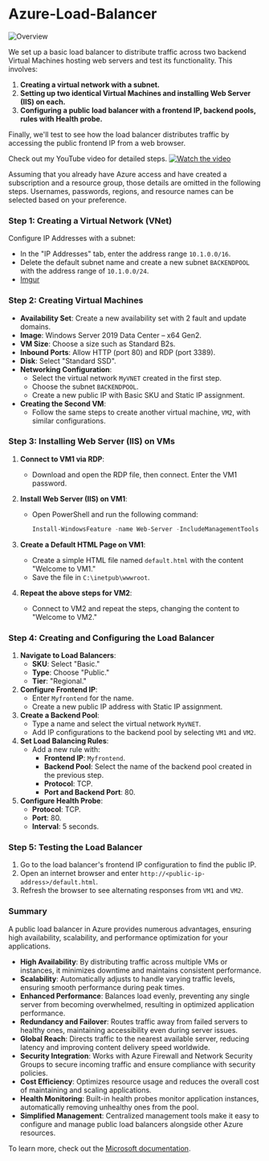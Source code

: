 # Azure-Load-Balancer
![Overview](https://i.imgur.com/wPOZXtx.jpg)

 We set up a basic load balancer to distribute traffic across two backend Virtual Machines hosting web servers and test its functionality. This involves:

1. **Creating a virtual network with a subnet.**
2. **Setting up two identical Virtual Machines and installing Web Server (IIS) on each.**
3. **Configuring a public load balancer with a frontend IP, backend pools, rules with Health probe.**

Finally, we'll test to see how the load balancer distributes traffic by accessing the public frontend IP from a web browser.

Check out my YouTube video for detailed steps.
[![Watch the video](https://img.youtube.com/vi/N-QBBm2R1zg/0.jpg)](https://youtu.be/N-QBBm2R1zg) 

Assuming that you already have Azure access and have created a subscription and a resource group, those details are omitted in the following steps. Usernames, passwords, regions, and resource names can be selected based on your preference.

### Step 1: Creating a Virtual Network (VNet)
Configure IP Addresses with a subnet:
- In the "IP Addresses" tab, enter the address range `10.1.0.0/16`.
- Delete the default subnet name and create a new subnet `BACKENDPOOL` with the address range of `10.1.0.0/24`.
- [Imgur](https://imgur.com/iAUqtmB.jpg)

### Step 2: Creating Virtual Machines
- **Availability Set**: Create a new availability set with 2 fault and update domains.
- **Image**: Windows Server 2019 Data Center – x64 Gen2.
- **VM Size**: Choose a size such as Standard B2s.
- **Inbound Ports**: Allow HTTP (port 80) and RDP (port 3389).
- **Disk**: Select "Standard SSD".
- **Networking Configuration**:
  - Select the virtual network `MyVNET` created in the first step.
  - Choose the subnet `BACKENDPOOL`.
  - Create a new public IP with Basic SKU and Static IP assignment.
- **Creating the Second VM**:
  - Follow the same steps to create another virtual machine, `VM2`, with similar configurations.

### Step 3: Installing Web Server (IIS) on VMs
1. **Connect to VM1 via RDP**:
   - Download and open the RDP file, then connect. Enter the VM1 password.
2. **Install Web Server (IIS) on VM1**:
   - Open PowerShell and run the following command:
     ```powershell
     Install-WindowsFeature -name Web-Server -IncludeManagementTools
     ```
3. **Create a Default HTML Page on VM1**:
   - Create a simple HTML file named `default.html` with the content "Welcome to VM1."
   - Save the file in `C:\inetpub\wwwroot`.

4. **Repeat the above steps for VM2**:
   - Connect to VM2 and repeat the steps, changing the content to "Welcome to VM2."

### Step 4: Creating and Configuring the Load Balancer
1. **Navigate to Load Balancers**:
   - **SKU**: Select "Basic."
   - **Type**: Choose "Public."
   - **Tier**: "Regional."
2. **Configure Frontend IP**:
   - Enter `Myfrontend` for the name.
   - Create a new public IP address with Static IP assignment.
3. **Create a Backend Pool**:
   - Type a name and select the virtual network `MyVNET`.
   - Add IP configurations to the backend pool by selecting `VM1` and `VM2`.
4. **Set Load Balancing Rules**:
   - Add a new rule with:
     - **Frontend IP**: `Myfrontend`.
     - **Backend Pool**: Select the name of the backend pool created in the previous step.
     - **Protocol**: TCP.
     - **Port and Backend Port**: 80.
5. **Configure Health Probe**:
   - **Protocol**: TCP.
   - **Port**: 80.
   - **Interval**: 5 seconds.

### Step 5: Testing the Load Balancer
1. Go to the load balancer's frontend IP configuration to find the public IP.
2. Open an internet browser and enter `http://<public-ip-address>/default.html`.
3. Refresh the browser to see alternating responses from `VM1` and `VM2`.

### Summary
A public load balancer in Azure provides numerous advantages, ensuring high availability, scalability, and performance optimization for your applications.

- **High Availability**: By distributing traffic across multiple VMs or instances, it minimizes downtime and maintains consistent performance.
- **Scalability**: Automatically adjusts to handle varying traffic levels, ensuring smooth performance during peak times.
- **Enhanced Performance**: Balances load evenly, preventing any single server from becoming overwhelmed, resulting in optimized application performance.
- **Redundancy and Failover**: Routes traffic away from failed servers to healthy ones, maintaining accessibility even during server issues.
- **Global Reach**: Directs traffic to the nearest available server, reducing latency and improving content delivery speed worldwide.
- **Security Integration**: Works with Azure Firewall and Network Security Groups to secure incoming traffic and ensure compliance with security policies.
- **Cost Efficiency**: Optimizes resource usage and reduces the overall cost of maintaining and scaling applications.
- **Health Monitoring**: Built-in health probes monitor application instances, automatically removing unhealthy ones from the pool.
- **Simplified Management**: Centralized management tools make it easy to configure and manage public load balancers alongside other Azure resources.

To learn more, check out the [Microsoft documentation](https://learn.microsoft.com/en-us/azure/load-balancer/load-balancer-overview).
